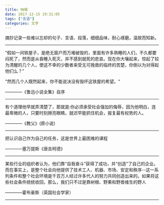 ```yaml
---
title: 呐喊
date: 2017-12-15 19:31:05
tags: ["言语"]
categories: 文字
---
```

摘抄记录一些难以忘却的句子、言语、段落，细细品味，耐心琢磨，温故而知新。

<!--more-->

	

----------
						
“假如一间铁屋子，是绝无窗户而万难破毁的，里面有许多熟睡的人们，不久都要闷死了，然而是从昏睡入死灭，并不感到就死的悲哀。现在你大嚷起来，惊起了较为清醒的几个人，使这不幸的少数者来受无可挽救的临终的苦楚，你倒以为对得起他们么？”

"然而几个人既然起来，你不能说决没有毁坏这铁屋的希望。"

————《鲁迅小说全集》自序

----------

有个道理他早就弄清楚了，那就是:你必须承受社会强加的侮辱，因为他明白，连最卑微的人，只要时刻擦亮眼睛，就迟早能抓住机会，报复最有权势的人。                                                                  

————《教父》(原小说)

----------

把认识自己作为自己的任务，这是世界上最困难的课程   

————塞万提斯《唐吉柯德》

----------

某些行业的组织者认为，他们靠“自我奋斗”获得了成功，并“创造”了自己的企业。而在事实上，是整个社会向他提供了技术工人、机器、市场、安定和秩序--这一系列条件和整个社会环境是千百万人经过许多代人的努力共同创造出来的。如果将这些社会条件统统收回，那么，我们只不过是靠树根、野果和野兽维生的野人

————霍布豪斯（英国社会学家）

----------